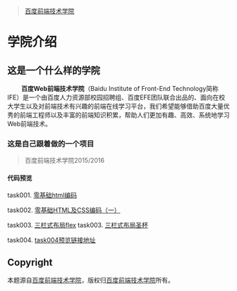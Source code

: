 > [百度前端技术学院](http://ife.baidu.com/)

# 学院介绍

## 这是一个什么样的学院

&nbsp;&nbsp;&nbsp;&nbsp;&nbsp;&nbsp;&nbsp;&nbsp;**百度Web前端技术学院**（Baidu Institute of Front-End Technology简称IFE）是一个由百度人力资源部校园招聘组、百度EFE团队联合出品的、面向在校大学生以及对前端技术有兴趣的前端在线学习平台，我们希望能够借助百度大量优秀的前端工程师以及丰富的前端知识积累，帮助人们更加有趣、高效、系统地学习Web前端技术。

### 这是自己跟着做的一个项目

> 百度前端技术学院2015/2016

#### 代码预览

task001. [零基础html编码](https://yym-yumeng123.github.io/IFE.item/task001.html)

task002. [零基础HTML及CSS编码（一）](https://yym-yumeng123.github.io/IFE.item/task002.html)

task003. [三栏式布局flex](https://yym-yumeng123.github.io/IFE.item/task003.html)
task003. [三栏式布局圣杯](https://yym-yumeng123.github.io/IFE.item/task003_1.html)

task004. [task004预览链接地址](https://yym-yumeng123.github.io/IFE.item/task004.html)



## Copyright

本题源自[百度前端技术学院](http://ife.baidu.com/2016/task/detail?taskId=1)，版权归[百度前端技术学院](http://ife.baidu.com/)所有。
